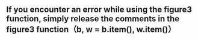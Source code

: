 ## If you encounter an error while using the figure3 function, simply release the comments in the figure3 function（b, w = b.item(), w.item()）
